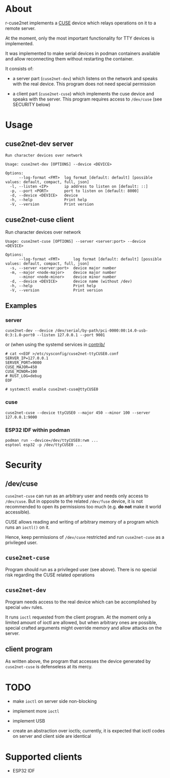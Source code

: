 # About

r-cuse2net implements a [CUSE](https://lwn.net/Articles/308445/)
device which relays operations on it to a remote server.

At the moment, only the most important functionality for TTY devices
is implemented.

It was implemented to make serial devices in podman containers available
and allow reconnecting them without restarting the container.

It consists of:

 - a server part (`cuse2net-dev`) which listens on the network and
   speaks with the real device. This program does not need special
   permission

 - a client part (`cuse2net-cuse`) which implements the cuse device and
   speaks with the server.  This program requires access to `/dev/cuse`
   (see SECURITY below)

# Usage

## cuse2net-dev server

```
Run character devices over network

Usage: cuse2net-dev [OPTIONS] --device <DEVICE>

Options:
      --log-format <FMT>  log format [default: default] [possible values: default, compact, full, json]
  -l, --listen <IP>       ip address to listen on [default: ::]
  -p, --port <PORT>       port to listen on [default: 8000]
  -d, --device <DEVICE>   device
  -h, --help              Print help
  -V, --version           Print version
```

## cuse2net-cuse client

Run character devices over network

```
Usage: cuse2net-cuse [OPTIONS] --server <server:port> --device <DEVICE>

Options:
      --log-format <FMT>      log format [default: default] [possible values: default, compact, full, json]
  -s, --server <server:port>  device major number
  -m, --major <node-major>    device major number
      --minor <node-minor>    device minor number
  -d, --device <DEVICE>       device name (without /dev)
  -h, --help                  Print help
  -V, --version               Print version
```

## Examples

### server

```
cuse2net-dev --device /dev/serial/by-path/pci-0000:00:14.0-usb-0:3:1.0-port0 --listen 127.0.0.1 --port 9001
```

or (when using the systemd services in [contrib/](contrib/)

```
# cat <<EOF >/etc/sysconfig/cuse2net-ttyCUSE0.conf
SERVER_IP=127.0.0.1
SERVER_PORT=9000
CUSE_MAJOR=450
CUSE_MINOR=100
# RUST_LOG=debug
EOF

# systemctl enable cuse2net-cuse@ttyCUSE0
```


### cuse

```
cuse2net-cuse --device ttyCUSE0 --major 450 --minor 100 --server 127.0.0.1:9000
```

### ESP32 IDF within podman

```
podman run --device=/dev/ttyCUSE0:rwm ...
esptool esp32 -p /dev/ttyCUSE0 ...
```

# Security

## /dev/cuse

`cuse2net-cuse` can run as an arbitrary user and needs only access to
`/dev/cuse`.  But in opposite to the related `/dev/fuse` device, it is
not recommended to open its permissions too much (e.g. **do not** make
it world accessible).

CUSE allows reading and writing of arbitrary memory of a program which
runs an `ioctl()` on it.

Hence, keep permissions of `/dev/cuse` restricted and run `cuse2net-cuse`
as a privileged user.


## `cuse2net-cuse`

Program should run as a privileged user (see above).  There is no
special risk regarding the CUSE related operations


## `cuse2net-dev`

Program needs access to the real device which can be accomplished by
special `udev` rules.

It runs `ioctl` requested from the client program.  At the moment only
a limited amount of ioctl are allowed, but when arbitrary ones are
possible, special crafted arguments might override memory and allow
attacks on the server.


## client program

As written above, the program that accesses the device generated by
`cuse2net-cuse` is defenseless at its mercy.


# TODO

- make `ioctl` on server side non-blocking

- implement more `ioctl`

- implement USB

- create an abstraction over ioctls; currently, it is expected that
  ioctl codes on server and client side are identical

# Supported clients

- ESP32 IDF
